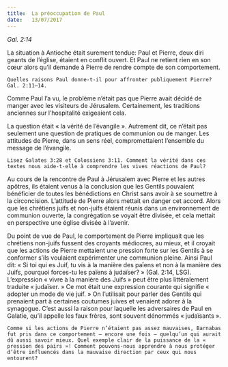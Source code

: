 ```yaml
---
title:  La préoccupation de Paul
date:   13/07/2017
---
```


_Gal. 2:14_

La situation à Antioche était surement tendue: Paul et Pierre, deux diri geants de l’église, étaient en conflit ouvert. Et Paul ne retient rien en son cœur alors qu’il demande à Pierre de rendre compte de son comportement.

`Quelles raisons Paul donne-t-il pour affronter publiquement Pierre? Gal. 2:11–14.`

Comme Paul l’a vu, le problème n’était pas que Pierre avait décidé de manger avec les visiteurs de Jérusalem. Certainement, les traditions anciennes sur l’hospitalité exigeaient cela.

La question était « la vérité de l’évangile ». Autrement dit, ce n’était pas seulement une question de pratiques de communion ou de manger. Les attitudes de Pierre, dans un sens réel, compromettaient l’ensemble du message de l’évangile.

`Lisez Galates 3:28 et Colossiens 3:11. Comment la vérité dans ces textes nous aide-t-elle à comprendre les vives réactions de Paul?`

Au cours de la rencontre de Paul à Jérusalem avec Pierre et les autres apôtres, ils étaient venus à la conclusion que les Gentils pouvaient bénéficier de toutes les bénédictions en Christ sans avoir à se soumettre à la circoncision. L’attitude de Pierre alors mettait en danger cet accord. Alors que les chrétiens juifs et non-juifs étaient réunis dans un environnement de communion ouverte, la congrégation se voyait être divisée, et cela mettait en perspective une église divisée à l’avenir.

Du point de vue de Paul, le comportement de Pierre impliquait que les chrétiens non-juifs fussent des croyants médiocres, au mieux, et il croyait que les actions de Pierre mettaient une pression forte sur les Gentils à se conformer s’ils voulaient expérimenter une communion pleine. Ainsi Paul dit: « Si toi qui es Juif, tu vis à la manière des païens et non à la manière des Juifs, pourquoi forces-tu les païens à judaïser? » (Gal. 2:14, LSG). L’expression « vivre à la manière des Juifs » peut être plus littéralement traduite « judaïser. » Ce mot était une expression courante qui signifie « adopter un mode de vie juif. » On l’utilisait pour parler des Gentils qui prenaient part à certaines coutumes juives et venaient adorer à la synagogue. C’est aussi la raison pour laquelle les adversaires de Paul en Galatie, qu’il appelle les faux frères, sont souvent dénommés « judaïsants ».

`Comme si les actions de Pierre n’étaient pas assez mauvaises, Barnabas fut pris dans ce comportement – encore une fois – quelqu’un qui aurait dû aussi savoir mieux. Quel exemple clair de la puissance de la « pression des pairs »! Comment pouvons-nous apprendre à nous protéger d’être influencés dans la mauvaise direction par ceux qui nous entourent?`